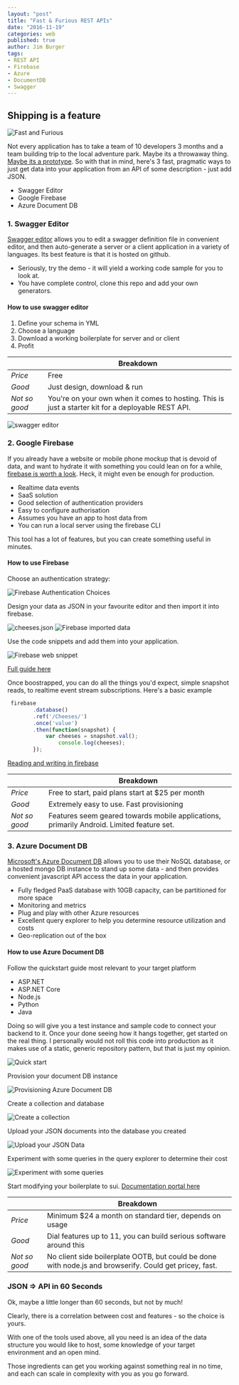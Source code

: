 ```yaml
---
layout: "post"
title: "Fast & Furious REST APIs"
date: "2016-11-19"
categories: web
published: true
author: Jim Burger
tags:
- REST API
- Firebase
- Azure
- DocumentDB
- Swagger
---
```


## Shipping is a feature

![Fast and Furious](/assets/nissan-sx.jpg)

Not every application has to take a team of 10 developers 3 months and a team building trip to the local adventure park. Maybe its a throwaway thing. [Maybe its a prototype](/_posts/2009-10-01-throw-away-your-code.html). So with that in mind, here's 3 fast, pragmatic ways to just get data into your application from an API of some description - just add JSON.

- Swagger Editor
- Google Firebase
- Azure Document DB

### 1. Swagger Editor

[Swagger editor](http://swagger.io/swagger-editor/) allows you to edit a swagger definition file in convenient editor, and then auto-generate a server or a client application in a variety of languages. Its best feature is that it is hosted on github. 

- Seriously, try the demo - it will yield a working code sample for you to look at.
- You have complete control, clone this repo and add your own generators.

#### How to use swagger editor

1. Define your schema in YML 
2. Choose a language 
3. Download a working boilerplate for server and or client
4. Profit

||Breakdown|
|---|---|
|*Price*|Free|
|*Good*|Just design, download & run|
|*Not so good*|You're on your own when it comes to hosting. This is just a starter kit for a deployable REST API.|

![swagger editor](/assets/swagger-editor.png)

### 2. Google Firebase

If you already have a website or mobile phone mockup that is devoid of data, and want to hydrate it with something you could lean on for a while, [firebase is worth a look](https://firebase.google.com). Heck, it might even be enough for production.

- Realtime data events
- SaaS solution
- Good selection of authentication providers
- Easy to configure authorisation
- Assumes you have an app to host data from
- You can run a local server using the firebase CLI

This tool has a lot of features, but you can create something useful in minutes.

#### How to use Firebase

Choose an authentication strategy:

![Firebase Authentication Choices](/assets/fb-auth-choices.png)

Design your data as JSON in your favourite editor and then import it into firebase.

![cheeses.json](/assets/cheeses-json.png)
![Firebase imported data](/assets/fb-data.png)

Use the code snippets and add them into your application.

![Firebase web snippet](/assets/fb-add-web.png)

[Full guide here](https://firebase.google.com/docs/web/setup)

Once boostrapped, you can do all the things you'd expect, simple snapshot reads, to realtime event stream subscriptions. Here's a basic example

```javascript
 firebase
  		.database()
  		.ref('/Cheeses/')
  		.once('value')
  		.then(function(snapshot) {
 			var cheeses = snapshot.val();
				console.log(cheeses);
		});
```
[Reading and writing in firebase](https://firebase.google.com/docs/database/web/read-and-write)

||Breakdown|
|---|---|
|*Price*|Free to start, paid plans start at $25 per month|
|*Good*|Extremely easy to use. Fast provisioning|
|*Not so good*|Features seem geared towards mobile applications, primarily Android. Limited feature set.|

### 3. Azure Document DB

[Microsoft's Azure Document DB](https://azure.microsoft.com/en-us/services/documentdb/) allows you to use their NoSQL database, or a hosted mongo DB instance to stand up some data - and then provides convenient javascript API access the data in your application. 

- Fully fledged PaaS database with 10GB capacity, can be partitioned for more space
- Monitoring and metrics
- Plug and play with other Azure resources
- Excellent query explorer to help you determine resource utilization and costs
- Geo-replication out of the box

#### How to use Azure Document DB

Follow the quickstart guide most relevant to your target platform
    
- ASP.NET
- ASP.NET Core
- Node.js
- Python
- Java

Doing so will give you a test instance and sample code to connect your backend to it.
Once your done seeing how it hangs together, get started on the real thing. I personally would not roll this code into production as it makes use of a static, generic repository pattern, but that is just my opinion. 

![Quick start](/assets/adb-quick-start.png)

Provision your document DB instance

![Provisioning Azure Document DB](/assets/adb-create.png)

Create a collection and database

![Create a collection](/assets/adb-add-collection.png)

Upload your JSON documents into the database you created

![Upload your JSON Data](/assets/adb-cheese-doc-upload.png)

Experiment with some queries in the query explorer to determine their cost

![Experiment with some queries](/assets/adb-query-explorer.png)

Start modifying your boilerplate to sui. [Documentation portal here](https://docs.microsoft.com/en-us/azure/documentdb/)

||Breakdown|
|---|---|
|*Price*|Minimum $24 a month on standard tier, depends on usage|
|*Good*|Dial features up to 11, you can build serious software around this|
|*Not so good*| No client side boilerplate OOTB, but could be done with node.js and browserify. Could get pricey, fast.|

### JSON => API in 60 Seconds

Ok, maybe a little longer than 60 seconds, but not by much!

Clearly, there is a correlation between cost and features - so the choice is yours.

With one of the tools used above, all you need is an idea of the data structure you would like to host, some knowledge of your target environment and an open mind.

Those ingredients can get you working against something real in no time, and each can scale in complexity with you as you go forward.










